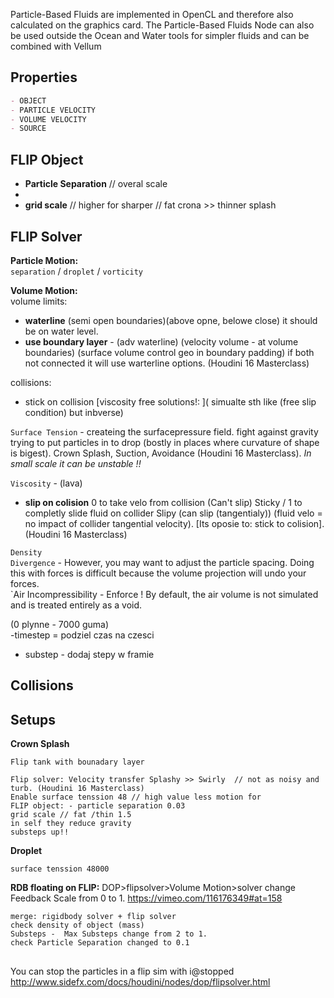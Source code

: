 
Particle-Based Fluids are implemented in OpenCL and therefore also calculated on the graphics card. The Particle-Based Fluids Node can also be used outside the Ocean and Water tools for simpler fluids and can be combined with Vellum

## Properties
```md
- OBJECT 
- PARTICLE VELOCITY
- VOLUME VELOCITY
- SOURCE 
```
## FLIP Object

-  **Particle Separation** // overal scale 
- 
- **grid scale** // higher for sharper // fat crona >> thinner splash
## FLIP Solver 

**Particle Motion:**  
`separation` / `droplet` / `vorticity`   

**Volume Motion:**  
volume limits:
- **waterline** (semi open boundaries)(above opne, belowe close) it should be on water level. 
- **use boundary layer** - (adv waterline) (velocity volume - at volume boundaries) (surface volume control geo in boundary padding) if both not connected it will use warterline options. (Houdini 16 Masterclass)

collisions:
- stick on collision [viscosity free solutions!: ]( simualte sth like (free slip condition) but inbverse) 

`Surface Tension` - createing the surfacepressure field. fight against gravity trying to put particles in to drop (bostly in places where curvature of shape is bigest). Crown Splash, Suction, Avoidance (Houdini 16 Masterclass). *In small scale it can be unstable !!*   

`Viscosity` - (lava)   
- **slip on colision** 0 to take velo from collision (Can't slip) Sticky / 1 to completly slide fluid on collider Slipy (can slip (tangentialy)) (fluid velo = no impact of collider tangential velocity). [Its oposie to: stick to colision]. (Houdini 16 Masterclass)


`Density`  
`Divergence` - However, you may want to adjust the particle spacing. Doing this with forces is difficult because the volume projection will undo your forces.  
`Air Incompressibility - Enforce ! By default, the air volume is not simulated and is treated entirely as a void.   

(0 plynne - 7000 guma)  
-timestep = podziel czas na czesci   
- substep - dodaj stepy w framie  

## Collisions

## Setups
**Crown Splash**
```
Flip tank with bounadary layer 

Flip solver: Velocity transfer Splashy >> Swirly  // not as noisy and turb. (Houdini 16 Masterclass)
Enable surface tenssion 48 // high value less motion for 
FLIP object: - particle separation 0.03
grid scale // fat /thin 1.5
in self they reduce gravity 
substeps up!!
```
**Droplet**
```
surface tenssion 48000
```
**RDB floating on FLIP:**   DOP>flipsolver>Volume Motion>solver change Feedback Scale from 0 to 1.   https://vimeo.com/116176349#at=158
```
merge: rigidbody solver + flip solver 
check density of object (mass)  
Substeps -  Max Substeps change from 2 to 1.  
check Particle Separation changed to 0.1  
```

## ###

You can stop the particles in a flip sim with i@stopped
http://www.sidefx.com/docs/houdini/nodes/dop/flipsolver.html
